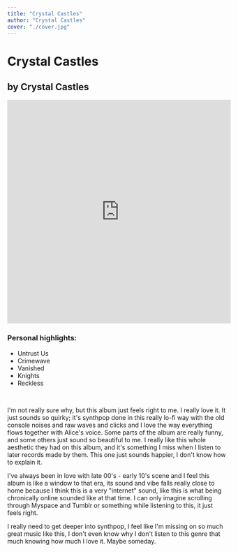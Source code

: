 ```yaml
---
title: "Crystal Castles"
author: "Crystal Castles"
cover: "./cover.jpg"
---
```

<h1 class="album-page-title">Crystal Castles</h1>
<h2 class="album-page-author">by Crystal Castles</h2>
<iframe class="album-page-video" width="512px" height="512px" src="https://www.youtube.com/embed/91CgneMIe_A?si=2b05Had4ZUlmZ7u0" frameborder="0" allow="accelerometer; clipboard-write; encrypted-media; gyroscope; picture-in-picture"></iframe>

### Personal highlights:
* Untrust Us
* Crimewave
* Vanished
* Knights
* Reckless

<br>

I'm not really sure why, but this album just feels right to me. I really love it. It just sounds so quirky; it's synthpop done in this really lo-fi way with the old console noises and raw waves and clicks and I love the way everything flows together with Alice's voice. Some parts of the album are really funny, and some others just sound so beautiful to me. I really like this whole aesthetic they had on this album, and it's something I miss when I listen to later records made by them. This one just sounds happier, I don't know how to explain it.

I've always been in love with late 00's - early 10's scene and I feel this album is like a window to that era, its sound and vibe falls really close to home because I think this is a very "internet" sound, like this is what being chronically online sounded like at that time. I can only imagine scrolling through Myspace and Tumblr or something while listening to this, it just feels right.

I really need to get deeper into synthpop, I feel like I'm missing on so much great music like this, I don't even know why I don't listen to this genre that much knowing how much I love it. Maybe someday.